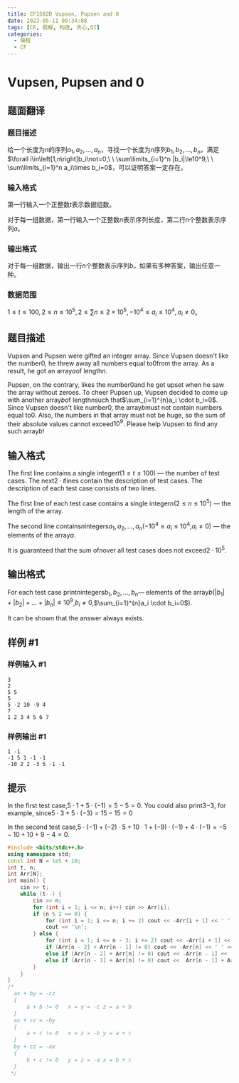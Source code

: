 ```yaml
---
title: CF1582D Vupsen, Pupsen and 0
date: 2023-05-11 09:34:08
tags: [CF, 题解, 构造, 贪心,OI]
categories:
  - 编程
  - CF
---
```

# Vupsen, Pupsen and 0

## 题面翻译

### 题目描述
给一个长度为$n$的序列$a_1,a_2,\dots,a_n$，寻找一个长度为$n$序列$b_1,b_2,\dots,b_n$，满足$\forall i\in\left[1,n\right]b_i\not=0,\ \ \sum\limits_{i=1}^n |b_i|\le10^9,\ \ \sum\limits_{i=1}^n a_i\times b_i=0$，可以证明答案一定存在。
### 输入格式
第一行输入一个正整数$t$表示数据组数。

对于每一组数据，第一行输入一个正整数$n$表示序列长度，第二行$n$个整数表示序列$a$。
### 输出格式
对于每一组数据，输出一行$n$个整数表示序列$b$。如果有多种答案，输出任意一种。
### 数据范围
$1\le t\le100,2\le n\le10^5,2\le\sum n\le2\times10^5,-10^4\le a_i\le10^4,a_i\not=0$。

## 题目描述

Vupsen and Pupsen were gifted an integer array. Since Vupsen doesn't like the number$0$, he threw away all numbers equal to$0$from the array. As a result, he got an array$a$of length$n$.

Pupsen, on the contrary, likes the number$0$and he got upset when he saw the array without zeroes. To cheer Pupsen up, Vupsen decided to come up with another array$b$of length$n$such that$\sum_{i=1}^{n}a_i \cdot b_i=0$. Since Vupsen doesn't like number$0$, the array$b$must not contain numbers equal to$0$. Also, the numbers in that array must not be huge, so the sum of their absolute values cannot exceed$10^9$. Please help Vupsen to find any such array$b$!

## 输入格式

The first line contains a single integer$t$($1 \le t \le 100$) — the number of test cases. The next$2 \cdot t$lines contain the description of test cases. The description of each test case consists of two lines.

The first line of each test case contains a single integer$n$($2 \le n \le 10^5$) — the length of the array.

The second line contains$n$integers$a_1, a_2, \ldots, a_n$($-10^4 \le a_i \le 10^4$,$a_i \neq 0$) — the elements of the array$a$.

It is guaranteed that the sum of$n$over all test cases does not exceed$2 \cdot 10^5$.

## 输出格式

For each test case print$n$integers$b_1, b_2, \ldots, b_n$— elements of the array$b$($|b_1|+|b_2|+\ldots +|b_n| \le 10^9$,$b_i \neq 0$,$\sum_{i=1}^{n}a_i \cdot b_i=0$).

It can be shown that the answer always exists.

## 样例 #1

### 样例输入 #1

```
3
2
5 5
5
5 -2 10 -9 4
7
1 2 3 4 5 6 7
```

### 样例输出 #1

```
1 -1
-1 5 1 -1 -1
-10 2 2 -3 5 -1 -1
```

## 提示

In the first test case,$5 \cdot 1 + 5 \cdot (-1)=5-5=0$. You could also print$3$$-3$, for example, since$5 \cdot 3 + 5 \cdot (-3)=15-15=0$

In the second test case,$5 \cdot (-1) + (-2) \cdot 5 + 10 \cdot 1 + (-9) \cdot (-1) + 4 \cdot (-1)=-5-10+10+9-4=0$.
```cpp
#include <bits/stdc++.h>
using namespace std;
const int N = 1e5 + 10;
int t, n;
int Arr[N];
int main() {
	cin >> t;
	while (t--) {
		cin >> n;
		for (int i = 1; i <= n; i++) cin >> Arr[i];
		if (n % 2 == 0) {
			for (int i = 1; i <= n; i += 2) cout << -Arr[i + 1] << ' ' << Arr[i] << ' ';
			cout << '\n';
		} else {
			for (int i = 1; i <= n - 3; i += 2) cout << -Arr[i + 1] << ' ' << Arr[i] << ' ';
			if (Arr[n - 2] + Arr[n - 1] != 0) cout << -Arr[n] << ' ' << -Arr[n] << ' ' << Arr[n - 2] + Arr[n - 1] << '\n';
			else if (Arr[n - 2] + Arr[n] != 0) cout << -Arr[n - 1] << ' ' << Arr[n - 2] + Arr[n] << ' ' << -Arr[n - 1]  << '\n';
			else if (Arr[n - 1] + Arr[n] != 0) cout <<  Arr[n - 1] + Arr[n] << ' ' << -Arr[n - 2] << ' ' << -Arr[n - 2]  << '\n';
		}
	}
}
/*
  ax + by = -cz
  {
	  a + b != 0   x = y = -c z = a + b
  }
  ax + cz = -by
  {
	  a + c != 0   x = z = -b y = a + c
  }
  by + cz = -ax
  {
	  b + c != 0   y = z = -a x = b + c
  }
 */
```
<script src="https://giscus.app/client.js"
        data-repo="kimi0705/kimi0705.github.io"
        data-repo-id="R_kgDOJfkTvA"
        data-category="Q&A"
        data-category-id="DIC_kwDOJfkTvM4CWmkN"
        data-mapping="pathname"
        data-strict="0"
        data-reactions-enabled="1"
        data-emit-metadata="0"
        data-input-position="bottom"
        data-theme="preferred_color_scheme"
        data-lang="zh-CN"
        data-loading="lazy"
        crossorigin="anonymous"
        async>
</script>